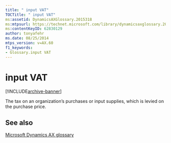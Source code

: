 ```yaml
---
title: " input VAT"
TOCTitle: " input VAT"
ms:assetid: DynamicsAXGlossary.2015318
ms:mtpsurl: https://technet.microsoft.com/library/dynamicsaxglossary.2015318(v=AX.60)
ms:contentKeyID: 62830129
author: tonyafehr
ms.date: 08/25/2014
mtps_version: v=AX.60
f1_keywords:
- Glossary.input VAT
---
```


# input VAT


[!INCLUDE[archive-banner](includes/archive-banner.md)]

The tax on an organization’s purchases or input supplies, which is levied on the purchase price.

## See also

[Microsoft Dynamics AX glossary](glossary/microsoft-dynamics-ax-glossary.md)

  


